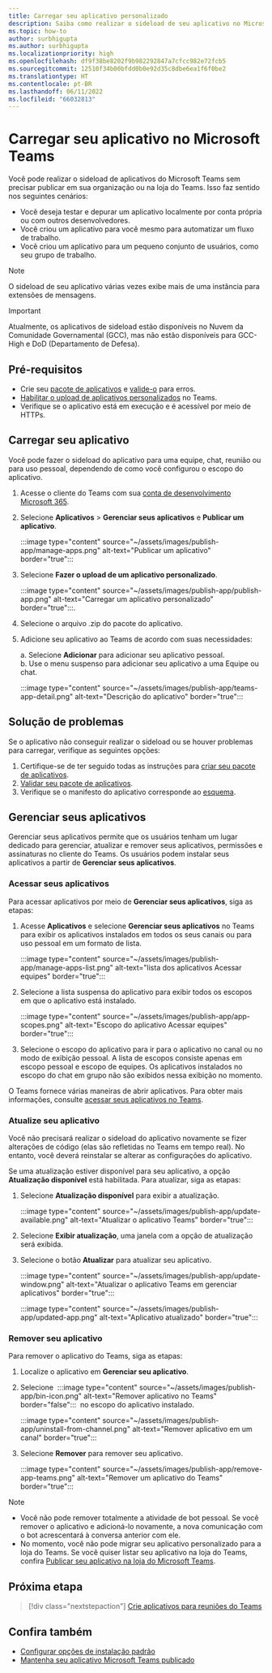 ```yaml
---
title: Carregar seu aplicativo personalizado
description: Saiba como realizar o sideload de seu aplicativo no Microsoft Teams. O sideload é comum ao testar e depurar um aplicativo durante o desenvolvimento.
ms.topic: how-to
author: surbhigupta
ms.author: surbhigupta
ms.localizationpriority: high
ms.openlocfilehash: df9f38be8202f9b982292847a7cfcc982e72fcb5
ms.sourcegitcommit: 12510f34b00bfdd0b0e92d35c8dbe6ea1f6f0be2
ms.translationtype: HT
ms.contentlocale: pt-BR
ms.lasthandoff: 06/11/2022
ms.locfileid: "66032813"
---
```

# <a name="upload-your-app-in-microsoft-teams"></a>Carregar seu aplicativo no Microsoft Teams

Você pode realizar o sideload de aplicativos do Microsoft Teams sem precisar publicar em sua organização ou na loja do Teams. Isso faz sentido nos seguintes cenários:

* Você deseja testar e depurar um aplicativo localmente por conta própria ou com outros desenvolvedores.
* Você criou um aplicativo para você mesmo para automatizar um fluxo de trabalho.
* Você criou um aplicativo para um pequeno conjunto de usuários, como seu grupo de trabalho.

> [!NOTE]
> O sideload de seu aplicativo várias vezes exibe mais de uma instância para extensões de mensagens.

> [!IMPORTANT]
> Atualmente, os aplicativos de sideload estão disponíveis no Nuvem da Comunidade Governamental (GCC), mas não estão disponíveis para GCC-High e DoD (Departamento de Defesa).

## <a name="prerequisites"></a>Pré-requisitos

* Crie seu [pacote de aplicativos](~/concepts/build-and-test/apps-package.md) e [valide-o](https://dev.teams.microsoft.com/appvalidation.html) para erros.
* [Habilitar o upload de aplicativos personalizados](~/concepts/build-and-test/prepare-your-o365-tenant.md#enable-custom-teams-apps-and-turn-on-custom-app-uploading) no Teams.
* Verifique se o aplicativo está em execução e é acessível por meio de HTTPs.

## <a name="upload-your-app"></a>Carregar seu aplicativo

Você pode fazer o sideload do aplicativo para uma equipe, chat, reunião ou para uso pessoal, dependendo de como você configurou o escopo do aplicativo.

1. Acesse o cliente do Teams com sua [conta de desenvolvimento Microsoft 365](https://developer.microsoft.com/en-us/microsoft-365/dev-program).
1. Selecione **Aplicativos** > **Gerenciar seus aplicativos** e **Publicar um aplicativo**.

    :::image type="content" source="~/assets/images/publish-app/manage-apps.png" alt-text="Publicar um aplicativo" border="true":::

1. Selecione **Fazer o upload de um aplicativo personalizado**.

   :::image type="content" source="~/assets/images/publish-app/publish-app.png" alt-text="Carregar um aplicativo personalizado" border="true":::.

1. Selecione o arquivo .zip do pacote do aplicativo.
1. Adicione seu aplicativo ao Teams de acordo com suas necessidades:</br>

   a. Selecione **Adicionar** para adicionar seu aplicativo pessoal.</br>b. Use o menu suspenso para adicionar seu aplicativo a uma Equipe ou chat.

    :::image type="content" source="~/assets/images/publish-app/teams-app-detail.png" alt-text="Descrição do aplicativo" border="true":::

## <a name="troubleshoot"></a>Solução de problemas

Se o aplicativo não conseguir realizar o sideload ou se houver problemas para carregar, verifique as seguintes opções:

1. Certifique-se de ter seguido todas as instruções para [criar seu pacote de aplicativos](../../concepts/build-and-test/apps-package.md).
1. [Validar seu pacote de aplicativos](https://dev.teams.microsoft.com/appvalidation.html).
1. Verifique se o manifesto do aplicativo corresponde ao [esquema](../../resources/schema/manifest-schema.md).

## <a name="manage-your-apps"></a>Gerenciar seus aplicativos

Gerenciar seus aplicativos permite que os usuários tenham um lugar dedicado para gerenciar, atualizar e remover seus aplicativos, permissões e assinaturas no cliente do Teams. Os usuários podem instalar seus aplicativos a partir de **Gerenciar seus aplicativos**.

### <a name="access-your-app"></a>Acessar seus aplicativos

Para acessar aplicativos por meio de **Gerenciar seus aplicativos**, siga as etapas:

1. Acesse **Aplicativos** e selecione **Gerenciar seus aplicativos** no Teams para exibir os aplicativos instalados em todos os seus canais ou para uso pessoal em um formato de lista.

    :::image type="content" source="~/assets/images/publish-app/manage-apps-list.png" alt-text="lista dos aplicativos Acessar equipes" border="true":::
    
1. Selecione a lista suspensa do aplicativo para exibir todos os escopos em que o aplicativo está instalado.
    
    :::image type="content" source="~/assets/images/publish-app/app-scopes.png" alt-text="Escopo do aplicativo Acessar equipes" border="true":::
    
1. Selecione o escopo do aplicativo para ir para o aplicativo no canal ou no modo de exibição pessoal. A lista de escopos consiste apenas em escopo pessoal e escopo de equipes. Os aplicativos instalados no escopo do chat em grupo não são exibidos nessa exibição no momento.
    
O Teams fornece várias maneiras de abrir aplicativos. Para obter mais informações, consulte [acessar seus aplicativos no Teams](https://support.microsoft.com/office/access-your-apps-in-teams-0758cb09-9e85-40e7-a974-51df7734646a).

### <a name="update-your-app"></a>Atualize seu aplicativo

Você não precisará realizar o sideload do aplicativo novamente se fizer alterações de código (elas são refletidas no Teams em tempo real). No entanto, você deverá reinstalar se alterar as configurações do aplicativo.

Se uma atualização estiver disponível para seu aplicativo, a opção **Atualização disponível** está habilitada. Para atualizar, siga as etapas:

1. Selecione **Atualização disponível** para exibir a atualização.

     :::image type="content" source="~/assets/images/publish-app/update-available.png" alt-text="Atualizar o aplicativo Teams" border="true":::

1. Selecione **Exibir atualização**, uma janela com a opção de atualização será exibida.
1. Selecione o botão **Atualizar** para atualizar seu aplicativo.
    
     :::image type="content" source="~/assets/images/publish-app/update-window.png" alt-text="Atualizar o aplicativo Teams em gerenciar aplicativos" border="true":::

     :::image type="content" source="~/assets/images/publish-app/updated-app.png" alt-text="Aplicativo atualizado" border="true":::

### <a name="remove-your-app"></a>Remover seu aplicativo

Para remover o aplicativo do Teams, siga as etapas:

1. Localize o aplicativo em **Gerenciar seu aplicativo**.
1. Selecione &nbsp;:::image type="content" source="~/assets/images/publish-app/bin-icon.png" alt-text="Remover aplicativo no Teams" border="false":::&nbsp; no escopo do aplicativo instalado.
        
    :::image type="content" source="~/assets/images/publish-app/uninstall-from-channel.png" alt-text="Remover aplicativo em um canal" border="true":::

1. Selecione **Remover** para remover seu aplicativo.
    
    :::image type="content" source="~/assets/images/publish-app/remove-app-teams.png" alt-text="Remover um aplicativo do Teams" border="true":::

> [!NOTE]
>
> * Você não pode remover totalmente a atividade de bot pessoal. Se você remover o aplicativo e adicioná-lo novamente, a nova comunicação com o bot acrescentará à conversa anterior com ele.
> * No momento, você não pode migrar seu aplicativo personalizado para a loja do Teams. Se você quiser listar seu aplicativo na loja do Teams, confira [Publicar seu aplicativo na loja do Microsoft Teams](appsource/publish.md).

## <a name="next-step"></a>Próxima etapa

> [!div class="nextstepaction"]
>[Crie aplicativos para reuniões do Teams](../../apps-in-teams-meetings/teams-apps-in-meetings.md)

## <a name="see-also"></a>Confira também

* [Configurar opções de instalação padrão](~/concepts/deploy-and-publish/add-default-install-scope.md)
* [Mantenha seu aplicativo Microsoft Teams publicado](~/concepts/deploy-and-publish/appsource/post-publish/overview.md)
